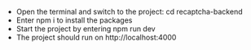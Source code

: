 - Open the terminal and switch to the project: cd recaptcha-backend
- Enter npm i to install the packages
- Start the project by entering npm run dev
- The project should run on http://localhost:4000
